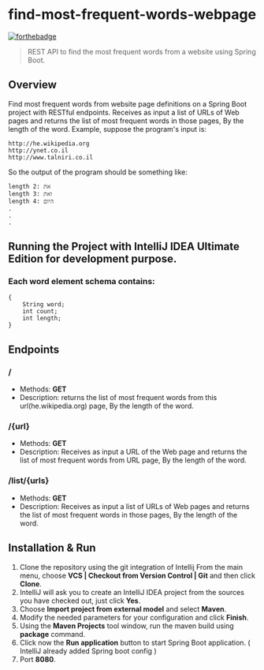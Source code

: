 # find-most-frequent-words-webpage

[![forthebadge](https://forthebadge.com/images/badges/made-with-java.svg)](https://forthebadge.com)

> REST API to find the most frequent words from a website using Spring Boot.


Overview
---
Find most frequent words from website page definitions on a Spring Boot project with RESTful endpoints. 
Receives as input a list of URLs of Web pages and returns the list of most frequent words in those pages,
By the length of the word.
Example, suppose the program's input is:
```
http://he.wikipedia.org
http://ynet.co.il
http://www.talniri.co.il
```
So the output of the program should be something like:
```
length 2: את
length 3: ואת
length 4: היום
.
.
.
```
Running the Project with IntelliJ IDEA Ultimate Edition for development purpose.
---

### Each word element schema contains: 
```
{
    String word;
    int count;
    int length;
}
```

Endpoints
---

### /

- Methods: **GET**
- Description: returns the list of most frequent words from this url(he.wikipedia.org) page, By the length of the word.


### /{url}

- Methods: **GET**
- Description: Receives as input a URL of the Web page and returns the list of most frequent words from URL page, By the length of the word.

### /list/{urls}

- Methods: **GET**
- Description: Receives as input a list of URLs of Web pages and returns the list of most frequent words in those pages,
By the length of the word.



Installation & Run
---
1. Clone the repository using the git integration of Intellij From the main menu, choose **VCS | Checkout from Version Control | Git** and then click **Clone**.
2. IntelliJ will ask you to create an IntelliJ IDEA project from the sources you have checked out, just click **Yes**.
3. Choose **Import project from external model** and select **Maven**.
4. Modify the needed parameters for your configuration and click **Finish**.
5. Using the **Maven Projects** tool window, run the maven build using **package** command.
6. Click now the **Run application** button to start Spring Boot application. ( IntelliJ already added Spring boot config )
7. Port **8080**.


